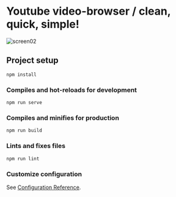 # Youtube video-browser / clean, quick, simple!

![screen02](https://user-images.githubusercontent.com/46622469/91174236-ad723b80-e6e7-11ea-933c-ccc8d6ac9027.png)

## Project setup
```
npm install
```

### Compiles and hot-reloads for development
```
npm run serve
```

### Compiles and minifies for production
```
npm run build
```

### Lints and fixes files
```
npm run lint
```

### Customize configuration
See [Configuration Reference](https://cli.vuejs.org/config/).
